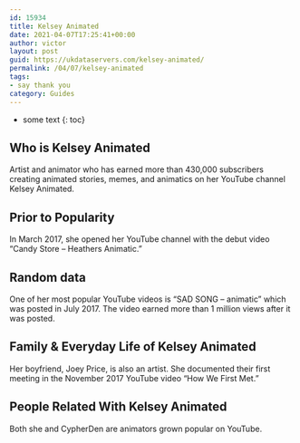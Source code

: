 ```yaml
---
id: 15934
title: Kelsey Animated
date: 2021-04-07T17:25:41+00:00
author: victor
layout: post
guid: https://ukdataservers.com/kelsey-animated/
permalink: /04/07/kelsey-animated
tags:
- say thank you
category: Guides
---
```


* some text
{: toc}


## Who is Kelsey Animated



Artist and animator who has earned more than 430,000 subscribers creating animated stories, memes, and animatics on her YouTube channel Kelsey Animated. 

                
                
                
## Prior to Popularity



In March 2017, she opened her YouTube channel with the debut video &#8220;Candy Store &#8211; Heathers Animatic.&#8221; 

                
                
                
## Random data



One of her most popular YouTube videos is &#8220;SAD SONG &#8211; animatic&#8221; which was posted in July 2017. The video earned more than 1 million views after it was posted. 

                
                
                
## Family & Everyday Life of Kelsey Animated



Her boyfriend, Joey Price, is also an artist. She documented their first meeting in the November 2017 YouTube video &#8220;How We First Met.&#8221; 

                
                
                
## People Related With Kelsey Animated



Both she and CypherDen are animators grown popular on YouTube. 

                
              
            
          
          
          